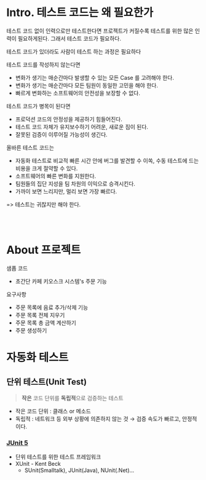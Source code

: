# Intro. 테스트 코드는 왜 필요한가

테스트 코드 없이 인력으로만 테스트한다면 프로젝트가 커질수록 테스트를 위한 많은 인력이 필요하게된다.
그래서 테스트 코드가 필요하다.

테스트 코드가 있더라도 사람이 테스트 하는 과정은 필요하다

테스트 코드를 작성하지 않는다면
- 변화가 생기는 매순간마다 발생할 수 있는 모든 Case 를 고려해야 한다.
- 변화가 생기는 매순간마다 모든 팀원이 동일한 고민을 해야 한다.
- 빠르게 변화하는 소프트웨어의 안전성을 보장할 수 없다.

테스트 코드가 병목이 된다면
- 프로덕션 코드의 안정성을 제공하기 힘들어진다.
- 테스트 코드 자체가 유지보수하기 어려운, 새로운 짐이 된다.
- 잘못된 검증이 이루어질 가능성이 생긴다.

올바른 테스트 코드는
- 자동화 테스트로 비교적 빠른 시간 안에 버그를 발견할 수 이쏙, 수동 테스트에 드는 비용을 크게 절약할 수 있다.
- 소프트웨어의 빠른 변화를 지원한다.
- 팀원들의 집단 지성을 팀 차원의 이익으로 승격시킨다.
- 가까이 보면 느리지만, 멀리 보면 가장 빠르다.

=> 테스트는 귀찮지만 해야 한다.

<br /><br />
# About 프로젝트
샘픔 코드
- 초간단 카페 키오스크 시스템's 주문 기능

요구사항
- 주문 목록에 음료 추가/삭제 기능
- 주문 목록 전체 지우기
- 주문 목록 총 금액 계산하기
- 주문 생성하기

# 자동화 테스트
## 단위 테스트(Unit Test)
> **작은** 코드 단위를 **독립적**으로 검증하는 테스트
- 작은 코드 단위 : 클래스 or 메소드
- 독립적 : 네트워크 등 외부 상황에 의존하지 않는 것 
→ 검증 속도가 빠르고, 안정적이다.

### [JUnit 5](https://junit.org/junit5/docs/current/user-guide/)
- 단위 테스트를 위한 테스트 프레임워크
- XUnit - Kent Beck
  - SUnit(Smalltalk), JUnit(Java), NUnit(.Net)...